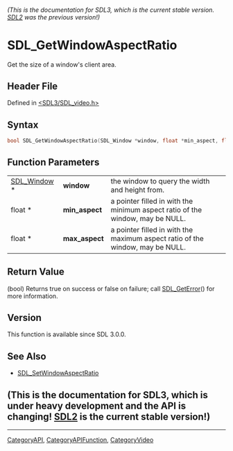 ###### (This is the documentation for SDL3, which is the current stable version. [SDL2](https://wiki.libsdl.org/SDL2/) was the previous version!)
# SDL_GetWindowAspectRatio

Get the size of a window's client area.

## Header File

Defined in [<SDL3/SDL_video.h>](https://github.com/libsdl-org/SDL/blob/main/include/SDL3/SDL_video.h)

## Syntax

```c
bool SDL_GetWindowAspectRatio(SDL_Window *window, float *min_aspect, float *max_aspect);
```

## Function Parameters

|                            |                |                                                                               |
| -------------------------- | -------------- | ----------------------------------------------------------------------------- |
| [SDL_Window](SDL_Window) * | **window**     | the window to query the width and height from.                                |
| float *                    | **min_aspect** | a pointer filled in with the minimum aspect ratio of the window, may be NULL. |
| float *                    | **max_aspect** | a pointer filled in with the maximum aspect ratio of the window, may be NULL. |

## Return Value

(bool) Returns true on success or false on failure; call
[SDL_GetError](SDL_GetError)() for more information.

## Version

This function is available since SDL 3.0.0.

## See Also

- [SDL_SetWindowAspectRatio](SDL_SetWindowAspectRatio)


## (This is the documentation for SDL3, which is under heavy development and the API is changing! [SDL2](https://wiki.libsdl.org/SDL2/) is the current stable version!)



----
[CategoryAPI](CategoryAPI), [CategoryAPIFunction](CategoryAPIFunction), [CategoryVideo](CategoryVideo)

